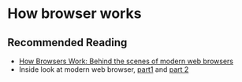 # How browser works

## Recommended Reading

- [How Browsers Work: Behind the scenes of modern web browsers](https://www.html5rocks.com/en/tutorials/internals/howbrowserswork/)
- Inside look at modern web browser, [part1](https://developers.google.com/web/updates/2018/09/inside-browser-part1) and [part 2](https://developers.google.com/web/updates/2018/09/inside-browser-part2)